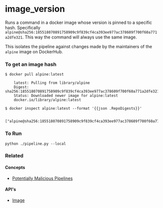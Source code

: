 # image_version

Runs a command in a docker image whose version is pinned to a specific hash.  Specifically `alpine@sha256:185518070891758909c9f839cf4ca393ee977ac378609f700f60a771a2dfe321`.  This way the command will always use the same image.

This isolates the pipeline against changes made by the maintainers of the `alpine` image on DockerHub.

### To get an image hash

    $ docker pull alpine:latest

        latest: Pulling from library/alpine
        Digest: sha256:185518070891758909c9f839cf4ca393ee977ac378609f700f60a771a2dfe321
        Status: Downloaded newer image for alpine:latest
        docker.io/library/alpine:latest

    $ docker inspect alpine:latest --format '{{json .RepoDigests}}'

        ["alpine@sha256:185518070891758909c9f839cf4ca393ee977ac378609f700f60a771a2dfe321"]

### To Run

    python ./pipeline.py --local

### Related

#### Concepts

- [Potentially Malicious Pipelines](https://www.conducto.com/docs/basics/agents#potentially-malicious-pipelines)

#### API's

- [Image](https://conducto.com/api/docker.html#conducto.Image)
